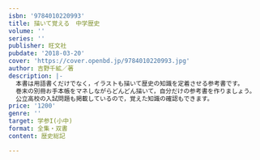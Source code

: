 ```yaml
---
isbn: '9784010220993'
title: 描いて覚える　中学歴史
volume: ''
series: ''
publisher: 旺文社
pubdate: '2018-03-20'
cover: 'https://cover.openbd.jp/9784010220993.jpg'
author: 吉野千絋／著
description: |-
  本書は用語書くだけでなく，イラストも描いて歴史の知識を定着させる参考書です。
  巻末の別冊お手本帳をマネしながらどんどん描いて，自分だけの参考書を作りましょう。
  公立高校の入試問題も掲載しているので，覚えた知識の確認もできます。
price: '1200'
genre: ''
target: 学参I(小中)
format: 全集・双書
content: 歴史総記

---
```

